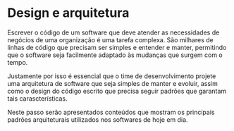 # **Design e arquitetura**
Escrever o código de um software que deve atender as necessidades de negócios de uma organização é uma tarefa complexa. São milhares de linhas de código que precisam ser simples e entender e manter, permitindo que o software seja facilmente adaptado às mudanças que surgem com o tempo.

Justamente por isso é essencial que o time de desenvolvimento projete uma arquitetura de software que seja simples de manter e evoluir, assim como o design do código escrito que precisa seguir padrões que garantam tais carascterísticas.

Neste passo serão apresentados conteúdos que mostram os principais padrões arquiteturais utilizados nos softwares de hoje em dia.